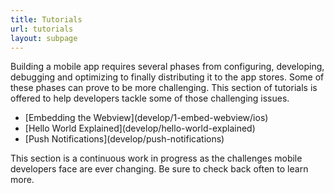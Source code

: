 ```yaml
---
title: Tutorials
url: tutorials
layout: subpage
---
```


<p class="sub-paragraph">Building a mobile app requires several phases from configuring, developing, debugging and optimizing to finally distributing it to the app stores. Some of these phases can prove to be more challenging. This section of tutorials is offered to help developers tackle some of those challenging issues.</p>

<ul class="landing-submenu">
  <li>[Embedding the Webview](develop/1-embed-webview/ios)</li>
  <li>[Hello World Explained](develop/hello-world-explained)</li>
  <li>[Push Notifications](develop/push-notifications)</li>
</ul>

This section is a continuous work in progress as the challenges mobile developers face are ever changing. Be sure to check back often to learn more.
